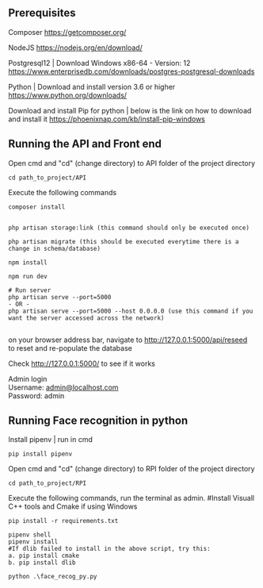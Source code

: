 ## Prerequisites

Composer
https://getcomposer.org/

NodeJS
https://nodejs.org/en/download/

Postgresql12 | Download Windows x86-64 - Version: 12
https://www.enterprisedb.com/downloads/postgres-postgresql-downloads

Python | Download and install version 3.6 or higher
https://www.python.org/downloads/

Download and install Pip for python | below is the link on how to download and install it
https://phoenixnap.com/kb/install-pip-windows

## Running the API and Front end

Open cmd and "cd" (change directory) to API folder of the project directory
```
cd path_to_project/API
```
Execute the following commands
```
composer install


php artisan storage:link (this command should only be executed once)

php artisan migrate (this should be executed everytime there is a change in schema/database)

npm install

npm run dev

# Run server
php artisan serve --port=5000
- OR -
php artisan serve --port=5000 --host 0.0.0.0 (use this command if you want the server accessed across the network)


```

on your browser address bar, navigate to http://127.0.0.1:5000/api/reseed  
to reset and re-populate the database  

Check http://127.0.0.1:5000/ to see if it works

Admin login  
Username: admin@localhost.com  
Password: admin  

## Running Face recognition in python
Install pipenv | run in cmd
```
pip install pipenv
```  
  
  
Open cmd and "cd" (change directory) to RPI folder of the project directory
```
cd path_to_project/RPI
```

Execute the following commands, run the terminal as admin.
#Install Visuall C++ tools and Cmake if using Windows
```
pip install -r requirements.txt

pipenv shell
pipenv install
#If dlib failed to install in the above script, try this:
a. pip install cmake
b. pip install dlib

python .\face_recog_py.py
```



